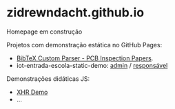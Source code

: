 # zidrewndacht.github.io
Homepage em construção

Projetos com demonstração estática no GitHub Pages:
- [BibTeX Custom Parser - PCB Inspection Papers](https://zidrewndacht.github.io/bibtex-custom-parser).
- iot-entrada-escola-static-demo: [admin](https://zidrewndacht.github.io/iot-entrada-escola-static-demo) / [responsável](https://zidrewndacht.github.io/iot-entrada-escola-static-demo/resp.html) 

Demonstrações didáticas JS:
- [XHR Demo](https://zidrewndacht.github.io/xhr-demo)
- ...
